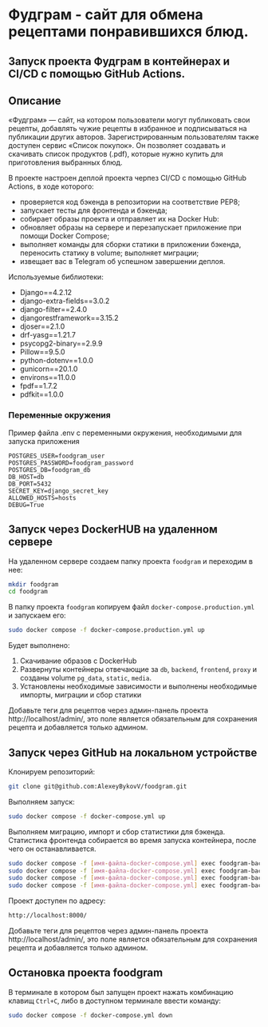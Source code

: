 # Фудграм - сайт для обмена рецептами понравившихся блюд.
## Запуск проекта Фудграм в контейнерах и CI/CD с помощью GitHub Actions.

## Описание

«Фудграм» — сайт, на котором пользователи могут публиковать свои рецепты, добавлять чужие рецепты в избранное и подписываться на публикации других авторов.
Зарегистрированным пользователям также доступен сервис «Список покупок». Он позволяет создавать и скачивать список продуктов (.pdf), которые нужно купить для приготовления выбранных блюд.

В проекте настроен деплой проекта черпез СI/CD с помощью GitHub Actions, в ходе которого:
- проверяется код бэкенда в репозитории на соответствие PEP8;
- запускает тесты для фронтенда и бэкенда;
- собирает образы проекта и отправляет их на Docker Hub:
- обновляет образы на сервере и перезапускает приложение при помощи Docker Compose;
- выполняет команды для сборки статики в приложении бэкенда, переносить статику в volume; выполняет миграции;
- извещает вас в Telegram об успешном завершении деплоя.

Используемые библиотеки:
- Django==4.2.12
- django-extra-fields==3.0.2
- django-filter==2.4.0
- djangorestframework==3.15.2
- djoser==2.1.0
- drf-yasg==1.21.7
- psycopg2-binary==2.9.9
- Pillow==9.5.0
- python-dotenv==1.0.0
- gunicorn==20.1.0
- environs==11.0.0
- fpdf==1.7.2
- pdfkit==1.0.0

### Переменные окружения

Пример файла .env c переменными окружения, необходимыми для запуска приложения
```
POSTGRES_USER=foodgram_user
POSTGRES_PASSWORD=foodgram_password
POSTGRES_DB=foodgram_db
DB_HOST=db
DB_PORT=5432
SECRET_KEY=django_secret_key
ALLOWED_HOSTS=hosts
DEBUG=True
```

## Запуск через DockerHUB на удаленном сервере

На удаленном сервере создаем папку проекта `foodgram` и переходим в нее:
```bash
mkdir foodgram
cd foodgram
```

В папку проекта `foodgram` копируем файл `docker-compose.production.yml` и запускаем его:
```bash
sudo docker compose -f docker-compose.production.yml up
```

Будет выполнено:
1. Скачивание образов с DockerHub
2. Развернуты контейнеры отвечающие за `db`, `backend`, `frontend`, `proxy` и созданы volume `pg_data`, `static`, `media`.
3. Установлены необходимые зависимости и выполнены необходимые импорты, миграции и сбор статики

Добавьте теги для рецептов через админ-панель проекта http://localhost/admin/, это поле является обязательным для сохранения рецепта и добавляется только админом.

## Запуск через GitHub на локальном устройстве

Клонируем репозиторий: 
```bash
git clone git@github.com:AlexeyBykovV/foodgram.git
```

Выполняем запуск:
```bash
sudo docker compose -f docker-compose.yml up
```

Выполняем миграцию, импорт и сбор статистики для бэкенда. Статистика фронтенда собирается во время запуска контейнера, после чего он останавливается. 
```bash
sudo docker compose -f [имя-файла-docker-compose.yml] exec foodgram-backend python manage.py migrate
sudo docker compose -f [имя-файла-docker-compose.yml] exec foodgram-backend python manage.py import_infredients
sudo docker compose -f [имя-файла-docker-compose.yml] exec foodgram-backend python manage.py collectstatic
sudo docker compose -f [имя-файла-docker-compose.yml] exec foodgram-backend cp -r /app/collected_static/. /static/static/
```

Проект доступен по адресу:
```bash
http://localhost:8000/
```

Добавьте теги для рецептов через админ-панель проекта http://localhost/admin/, это поле является обязательным для сохранения рецепта и добавляется только админом.

## Остановка проекта foodgram

В терминале в котором был запущен проект нажать комбинацию клавищ `Ctrl+С`, либо в доступном терминале ввести команду:
```bash
sudo docker compose -f docker-compose.yml down
```
